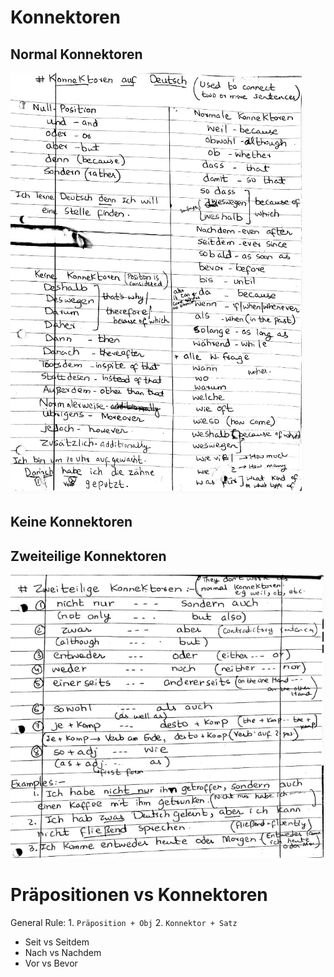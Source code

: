 # Konnektoren

## Normal Konnektoren

![Konnektoren](https://github.com/rameshjes/german/blob/master/images/konnektoren.png)

## Keine Konnektoren

## Zweiteilige Konnektoren

![zweiteilige Konnektoren](https://github.com/rameshjes/german/blob/master/images/zweiteilige_konnektoren.png)


# Präpositionen vs Konnektoren

General Rule: 
	1. `Präposition + Obj`
	2. `Konnektor + Satz`


* Seit vs Seitdem
* Nach vs Nachdem
* Vor vs Bevor